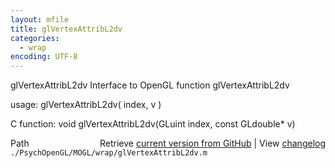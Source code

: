 ```yaml
---
layout: mfile
title: glVertexAttribL2dv
categories:
  - wrap
encoding: UTF-8
---
```


glVertexAttribL2dv  Interface to OpenGL function glVertexAttribL2dv

usage:  glVertexAttribL2dv\( index, v \)

C function:  void glVertexAttribL2dv\(GLuint index, const GLdouble\* v\)


<div class="code_header" style="text-align:right;">
  <span style="float:left;">Path&nbsp;&nbsp;</span> <span class="counter">Retrieve <a href=
  "https://raw.github.com/Psychtoolbox-3/Psychtoolbox-3/beta/./PsychOpenGL/MOGL/wrap/glVertexAttribL2dv.m">current version from GitHub</a> | View <a href=
  "https://github.com/Psychtoolbox-3/Psychtoolbox-3/commits/beta/./PsychOpenGL/MOGL/wrap/glVertexAttribL2dv.m">changelog</a></span>
</div>
<div class="code">
  <code>./PsychOpenGL/MOGL/wrap/glVertexAttribL2dv.m</code>
</div>

